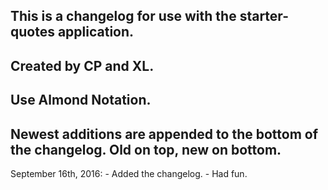 ## This is a changelog for use with the starter-quotes application.
## Created by CP and XL.

## Use Almond Notation.

## Newest additions are appended to the bottom of the changelog. Old on top, new on bottom.

September 16th, 2016:
    - Added the changelog.
    - Had fun.